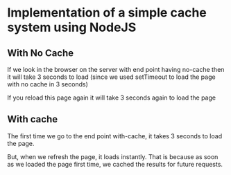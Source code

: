 # Implementation of a simple cache system using NodeJS

## With No Cache

If we look in the browser on the server with end point having no-cache then it will take 3 seconds to load (since we used setTimeout to load the page with no cache in 3 seconds)

If you reload this page again it will take 3 seconds again to load the page

## With cache

The first time we go to the end point with-cache, it takes 3 seconds to load the page. 

But, when we refresh the page, it loads instantly. That is because as soon as we loaded the page first time, we cached the results for future requests.